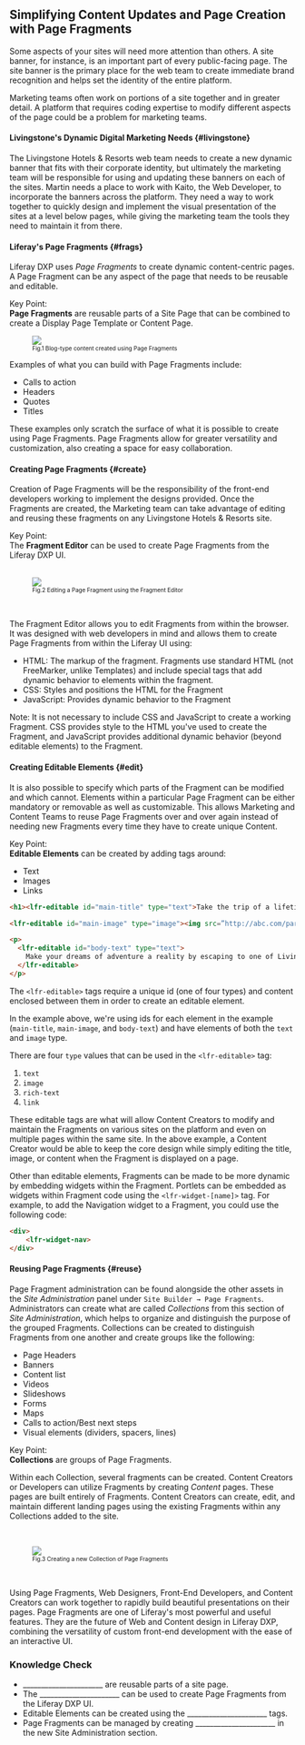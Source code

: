 ## Simplifying Content Updates and Page Creation with Page Fragments

Some aspects of your sites will need more attention than others. A site banner, for instance, is an important part of every public-facing page. The site banner is the primary place for the web team to create immediate brand recognition and helps set the identity of the entire platform. 

Marketing teams often work on portions of a site together and in greater detail. A platform that requires coding expertise to modify different aspects of the page could be a problem for marketing teams.

#### Livingstone's Dynamic Digital Marketing Needs {#livingstone}

The Livingstone Hotels & Resorts web team needs to create a new dynamic banner that fits with their corporate identity, but ultimately the marketing team will be responsible for using and updating these banners on each of the sites. Martin needs a place to work with Kaito, the Web Developer, to incorporate the banners across the platform. They need a way to work together to quickly design and implement the visual presentation of the sites at a level below pages, while giving the marketing team the tools they need to maintain it from there.

#### Liferay's Page Fragments {#frags}

Liferay DXP uses _Page Fragments_ to create dynamic content-centric pages. A Page Fragment can be any aspect of the page that needs to be reusable and editable. 

<div class="key-point">
Key Point: <br />
<strong>Page Fragments</strong> are reusable parts of a Site Page that can be combined to create a Display Page Template or Content Page.
</div>

<figure>
  <img src="../images/blog-fragment.png" style="max-height:20%;">
  <figcaption style="font-size: x-small">Fig.1 Blog-type content created using Page Fragments</figcaption>
</figure>

Examples of what you can build with Page Fragments include:
- Calls to action
- Headers
- Quotes
- Titles

These examples only scratch the surface of what it is possible to create using Page Fragments. Page Fragments allow for greater versatility and customization, also creating a space for easy collaboration.

#### Creating Page Fragments {#create}

Creation of Page Fragments will be the responsibility of the front-end developers working to implement the designs provided. Once the Fragments are created, the Marketing team can take advantage of editing and reusing these fragments on any Livingstone Hotels & Resorts site.

<div class="key-point">
Key Point: <br />
The <strong>Fragment Editor</strong> can be used to create Page Fragments from the Liferay DXP UI.
</div>

<br />

<figure>
  <img src="../images/using-fragment-editor.png" style="max-height:50%;">
  <figcaption style="font-size: x-small">Fig.2 Editing a Page Fragment using the Fragment Editor</figcaption>
</figure>

<br />

The Fragment Editor allows you to edit Fragments from within the browser. It was designed with web developers in mind and allows them to create Page Fragments from within the Liferay UI using:

- HTML: The markup of the fragment. Fragments use standard HTML (not FreeMarker, unlike Templates) and include special tags that add dynamic behavior to elements within the fragment.
- CSS: Styles and positions the HTML for the Fragment
- JavaScript: Provides dynamic behavior to the Fragment

<div class="note">
Note: It is not necessary to include CSS and JavaScript to create a working Fragment. CSS provides style to the HTML you've used to create the Fragment, and JavaScript provides additional dynamic behavior (beyond editable elements) to the Fragment.
</div>

#### Creating Editable Elements {#edit}

It is also possible to specify which parts of the Fragment can be modified and which cannot. Elements within a particular Page Fragment can be either mandatory or removable as well as customizable. This allows Marketing and Content Teams to reuse Page Fragments over and over again instead of needing new Fragments every time they have to create unique Content.

<div class="key-point">
Key Point: <br />
<strong>Editable Elements</strong> can be created by adding <code><lfr-editable></code> tags around:
<ul>
  <li>Text</li>
  <li>Images</li>
  <li>Links</li>
</ul>
</div>
 
```html
<h1><lfr-editable id="main-title" type="text">Take the trip of a lifetime</lfr-editable></h1>

<lfr-editable id="main-image" type="image"><img src=”http://abc.com/paris.img”/></lfr-editable>

<p>
  <lfr-editable id="body-text" type="text">
    Make your dreams of adventure a reality by escaping to one of Livingstone Hotels & Resorts 17 world class hotels across the globe.
  </lfr-editable>
</p>
```

The `<lfr-editable>` tags require a unique id (one of four types) and content enclosed between them in order to create an editable element. 

In the example above, we're using ids for each element in the example (`main-title`, `main-image`, and `body-text`) and have elements of both the `text` and `image` type.  

There are four `type` values that can be used in the `<lfr-editable>` tag:

1. `text`
2. `image`
3. `rich-text`
4. `link`

These editable tags are what will allow Content Creators to modify and maintain the Fragments on various sites on the platform and even on multiple pages within the same site. In the above example, a Content Creator would be able to keep the core design while simply editing the title, image, or content when the Fragment is displayed on a page.

Other than editable elements, Fragments can be made to be more dynamic by embedding widgets within the Fragment. Portlets can be embedded as widgets within Fragment code using the `<lfr-widget-[name]>` tag. For example, to add the Navigation widget to a Fragment, you could use the following code: 

```html
<div>
	<lfr-widget-nav>
</div>
```

#### Reusing Page Fragments {#reuse}

Page Fragment administration can be found alongside the other assets in the _Site Administration_ panel under `Site Builder → Page Fragments`. Administrators can create what are called _Collections_ from this section of _Site Administration_, which helps to organize and distinguish the purpose of the grouped Fragments. Collections can be created to distinguish Fragments from one another and create groups like the following:

- Page Headers
- Banners
- Content list
- Videos
- Slideshows
- Forms
- Maps
- Calls to action/Best next steps
- Visual elements (dividers, spacers, lines)

<div class="key-point">
Key Point: <br />
<strong>Collections</strong> are groups of Page Fragments.
</div>

Within each Collection, several fragments can be created. Content Creators or Developers can utilize Fragments by creating _Content_ pages. These pages are built entirely of Fragments. Content Creators can create, edit, and maintain different landing pages using the existing Fragments within any Collections added to the site.

<br />

<figure>
	<img src="../images/new-collection.png" style="max-height:30%;">
	<figcaption style="font-size: x-small">Fig.3 Creating a new Collection of Page Fragments</figcaption>
</figure>

<br />

Using Page Fragments, Web Designers, Front-End Developers, and Content Creators can work together to rapidly build beautiful presentations on their pages. Page Fragments are one of Liferay's most powerful and useful features. They are the future of Web and Content design in Liferay DXP, combining the versatility of custom front-end development with the ease of an interactive UI.

<div class="summary">
<h3>Knowledge Check</h3>
<ul>
  <li>______________________ are reusable parts of a site page.</li>
  <li>The ______________________ can be used to create Page Fragments from the Liferay DXP UI.</li>
  <li>Editable Elements can be created using the ______________________ tags.</li>
  <li>Page Fragments can be managed by creating ______________________ in the new Site Administration section.</li>
</ul>
</div>
